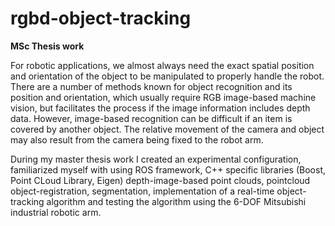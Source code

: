 # rgbd-object-tracking
**MSc Thesis work**

For robotic applications, we almost always need the exact spatial position and orientation of the object to be manipulated to properly handle the robot. There are a number of methods known for object recognition and its position and orientation, which usually require RGB image-based machine vision, but facilitates the process if the image information includes depth data. However, image-based recognition can be difficult if an item is covered by another object. The relative movement of the camera and object may also result from the camera being fixed to the robot arm.

During my master thesis work I created an experimental configuration, familiarized myself with using ROS framework, C++ specific libraries (Boost, Point CLoud Library, Eigen) depth-image-based point clouds, pointcloud object-registration, segmentation, implementation of a real-time object-tracking algorithm and testing the algorithm using the 6-DOF Mitsubishi industrial robotic arm.

